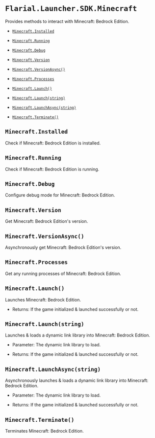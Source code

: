 # `Flarial.Launcher.SDK.Minecraft`

Provides methods to interact with Minecraft: Bedrock Edition.

- [`Minecraft.Installed`](#minecraftinstalled)

- [`Minecraft.Running`](#minecraftrunning)

- [`Minecraft.Debug`](#minecraftdebug)

- [`Minecraft.Version`](#minecraftversion)

- [`Minecraft.VersionAsync()`](#minecraftversionasync)

- [`Minecraft.Processes`](#minecraftprocesses)

- [`Minecraft.Launch()`](#minecraftlaunch)

- [`Minecraft.Launch(string)`](#minecraftlaunchstring)

- [`Minecraft.LaunchAsync(string)`](#minecraftlaunchasyncstring)

- [`Minecraft.Terminate()`](#minecraftterminate)

## `Minecraft.Installed`

Check if Minecraft: Bedrock Edition is installed.

## `Minecraft.Running`

Check if Minecraft: Bedrock Edition is running.

## `Minecraft.Debug`

Configure debug mode for Minecraft: Bedrock Edition.

## `Minecraft.Version`

Get Minecraft: Bedrock Edition's version.

## `Minecraft.VersionAsync()`

Asynchronously get Minecraft: Bedrock Edition's version.

## `Minecraft.Processes`

Get any running processes of Minecraft: Bedrock Edition.

## `Minecraft.Launch()`

Launches Minecraft: Bedrock Edition.

- Returns: If the game initialized & launched successfully or not.

## `Minecraft.Launch(string)`

Launches & loads a dynamic link library into Minecraft: Bedrock Edition.

- Parameter: The dynamic link library to load.

- Returns: If the game initialized & launched successfully or not.

## `Minecraft.LaunchAsync(string)`

Asynchronously launches & loads a dynamic link library into Minecraft: Bedrock Edition.

- Parameter: The dynamic link library to load.

- Returns: If the game initialized & launched successfully or not.

## `Minecraft.Terminate()`

Terminates Minecraft: Bedrock Edition.